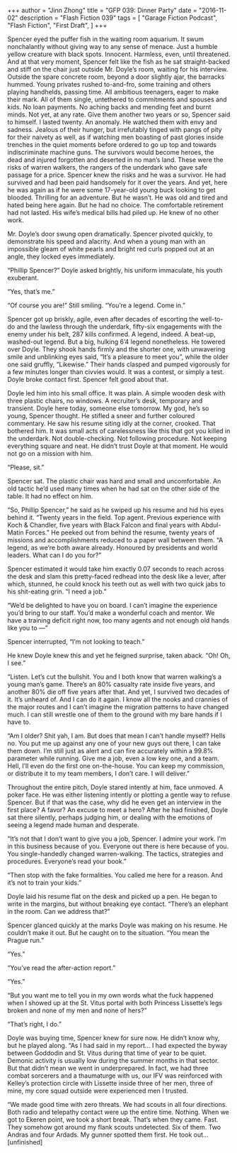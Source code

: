 +++
author = "Jinn Zhong"
title = "GFP 039: Dinner Party"
date = "2016-11-02"
description = "Flash Fiction 039"
tags = [
    "Garage Fiction Podcast",
    "Flash Fiction",
    "First Draft",
]
+++

Spencer eyed the puffer fish in the waiting room aquarium. It swum nonchalantly without giving way to any sense of menace. Just a humble yellow creature with black spots. Innocent. Harmless, even, until threatened. And at that very moment, Spencer felt like the fish as he sat straight-backed and stiff on the chair just outside Mr. Doyle’s room, waiting for his interview. Outside the spare concrete room, beyond a door slightly ajar, the barracks hummed. Young privates rushed to-and-fro, some training and others playing handhelds, passing time. All ambitious teenagers, eager to make their mark. All of them single, untethered to commitments and spouses and kids. No loan payments. No aching backs and mending feet and burnt minds. Not yet, at any rate. Give them another two years or so, Spencer said to himself. I lasted twenty. An anomaly. He watched them with envy and sadness. Jealous of their hunger, but irrefutably tinged with pangs of pity for their naivety as well, as if watching men boasting of past glories inside trenches in the quiet moments before ordered to go up top and towards indiscriminate machine guns. The survivors would become heroes, the dead and injured forgotten and deserted in no man’s land. These were the risks of warren walkers, the rangers of the underdark who gave safe passage for a price. Spencer knew the risks and he was a survivor. He had survived and had been paid handsomely for it over the years. And yet, here he was again as if he were some 17-year-old young buck looking to get blooded. Thrilling for an adventure. But he wasn’t. He was old and tired and hated being here again. But he had no choice. The comfortable retirement had not lasted. His wife’s medical bills had piled up. He knew of no other work.

Mr. Doyle’s door swung open dramatically. Spencer pivoted quickly, to demonstrate his speed and alacrity. And when a young man with an impossible gleam of white pearls and bright red curls popped out at an angle, they locked eyes immediately. 

“Phillip Spencer?” Doyle asked brightly, his uniform immaculate, his youth exuberant.

“Yes, that’s me.”

“Of course you are!” Still smiling. “You’re a legend. Come in.”

Spencer got up briskly, agile, even after decades of escorting the well-to-do and the lawless through the underdark, fifty-six engagements with the enemy under his belt, 287 kills confirmed. A legend, indeed. A beat-up, washed-out legend. But a big, hulking 6’4 legend nonetheless. He towered over Doyle. They shook hands firmly and the shorter one, with unwavering smile and unblinking eyes said, “It’s a pleasure to meet you”, while the older one said gruffly, “Likewise.” Their hands clasped and pumped vigorously for a few minutes longer than civvies would. It was a contest, or simply a test. Doyle broke contact first. Spencer felt good about that.

Doyle led him into his small office. It was plain. A simple wooden desk with three plastic chairs, no windows. A recruiter’s desk, temporary and transient. Doyle here today, someone else tomorrow. My god, he’s so young, Spencer thought. He stifled a sneer and further coloured commentary. He saw his resume siting idly at the corner, crooked. That bothered him. It was small acts of carelessness like this that got you killed in the underdark. Not double-checking. Not following procedure. Not keeping everything square and neat. He didn’t trust Doyle at that moment. He would not go on a mission with him.

“Please, sit.”

Spencer sat. The plastic chair was hard and small and uncomfortable. An old tactic he’d used many times when he had sat on the other side of the table. It had no effect on him.

“So, Phillip Spencer,” he said as he swiped up his resume and hid his eyes behind it. “Twenty years in the field. Top agent. Previous experience with Koch & Chandler, five years with Black Falcon and final years with Abdul-Matin Forces.” He peeked out from behind the resume, twenty years of missions and accomplishments reduced to a paper wall between them. “A legend, as we’re both aware already. Honoured by presidents and world leaders. What can I do you for?”

Spencer estimated it would take him exactly 0.07 seconds to reach across the desk and slam this pretty-faced redhead into the desk like a lever, after which, stunned, he could knock his teeth out as well with two quick jabs to his shit-eating grin. “I need a job.”

“We’d be delighted to have you on board. I can’t imagine the experience you’d bring to our staff. You’d make a wonderful coach and mentor. We have a training deficit right now, too many agents and not enough old hands like you to —”

Spencer interrupted, “I’m not looking to teach.” 

He knew Doyle knew this and yet he feigned surprise, taken aback. “Oh! Oh, I see.”

“Listen. Let’s cut the bullshit. You and I both know that warren walking’s a young man’s game. There’s an 80% casualty rate inside five years, and another 80% die off five years after that. And yet, I survived two decades of it. It’s unheard of. And I can do it again. I know all the nooks and crannies of the major routes and I can’t imagine the migration patterns to have changed much. I can still wrestle one of them to the ground with my bare hands if I have to.

“Am I older? Shit yah, I am. But does that mean I can’t handle myself? Hells no. You put me up against any one of your new guys out there, I can take them down. I’m still just as alert and can fire accurately within a 99.8% parameter while running. Give me a job, even a low key one, and a team. Hell, I’ll even do the first one on-the-house. You can keep my commission, or distribute it to my team members, I don’t care. I will deliver.”

Throughout the entire pitch, Doyle stared intently at him, face unmoved. A poker face. He was either listening intently or plotting a gentle way to refuse Spencer. But if that was the case, why did he even get an interview in the first place? A favor? An excuse to meet a hero? After he had finished, Doyle sat there silently, perhaps judging him, or dealing with the emotions of seeing a legend made human and desperate.

“It’s not that I don’t want to give you a job, Spencer. I admire your work. I’m in this business because of you. Everyone out there is here because of you. You single-handedly changed warren-walking. The tactics, strategies and procedures. Everyone’s read your book.”

“Then stop with the fake formalities. You called me here for a reason. And it’s not to train your kids.”

Doyle laid his resume flat on the desk and picked up a pen. He began to write in the margins, but without breaking eye contact. “There’s an elephant in the room. Can we address that?”

Spencer glanced quickly at the marks Doyle was making on his resume. He couldn’t make it out. But he caught on to the situation. “You mean the Prague run.”

“Yes.”

“You’ve read the after-action report.”

“Yes.”

“But you want me to tell you in my own words what the fuck happened when I showed up at the St. Vitus portal with both Princess Lissette’s legs broken and none of my men and none of hers?”

“That’s right, I do.”

Doyle was buying time, Spencer knew for sure now.  He didn’t know why, but he played along. “As I had said in my report… I had expected the byway between Goddodin and St. Vitus during that time of year to be quiet. Demonic activity is usually low during the summer months in that sector. But that didn’t mean we went in underprepared. In fact, we had three combat sorcerers and a thaumaturge with us, our IFV was reinforced with Kelley’s protection circle with Lissette inside three of her men, three of mine, my core squad outside were experienced men I trusted.

“We made good time with zero threats. We had scouts in all four directions. Both radio and telepathy contact were up the entire time. Nothing. When we got to Ekeren point, we took a short break. That’s when they came. Fast. They somehow got around my flank scouts undetected. Six of them. Two Andras and four Ardads. My gunner spotted them first. He took out... [unfinished] 
